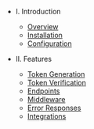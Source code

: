 - I. Introduction
    - [Overview](README.md)
    - [Installation](installation.md)
    - [Configuration](configuration.md)

- II. Features
    - [Token Generation](token-generation.md)
    - [Token Verification](token-verification.md)
    - [Endpoints](endpoints.md)
    - [Middleware](middleware.md)
    - [Error Responses](error-responses.md)
    - [Integrations](integrations.md)
